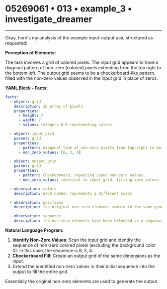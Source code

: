 # 05269061 • 013 • example_3 • investigate_dreamer

---
Okay, here's my analysis of the example input-output pair, structured as requested:

**Perception of Elements:**

The task involves a grid of colored pixels. The input grid appears to have a diagonal pattern of non-zero (colored) pixels extending from the top right to the bottom left. The output grid seems to be a checkerboard-like pattern, filled with the non-zero values observed in the input grid in place of zeros.

**YAML Block - Facts:**



```yaml
facts:
  - object: grid
    description: 2D array of pixels
    properties:
      - height: 7
      - width: 7
      - values: integers 0-9 representing colors

  - object: input_grid
    parent: grid
    properties:
      - pattern: diagonal line of non-zero pixels from top-right to bottom-left.
      - non_zero_values: [8, 3, 4]

  - object: output_grid
    parent: grid
    properties:
      - pattern: Checkerboard, repeating input non-zero values.
      - non_zero_values: identical to input_grid, filling zero values.

  - observation: colors
    description: each number represents a different color.

  - observation: positions
    description: the original non-zero elements remain in the same general positions in output, in terms of sequence

  - observation: sequence
    description: the non-zero elements have been extended as a sequence, with values next to each other
```



**Natural Language Program:**

1.  **Identify Non-Zero Values:** Scan the input grid and identify the sequence of non-zero colored pixels (excluding the background color 0). In this case, the sequence is 8, 3, 4.
2.  **Checkerboard Fill:** Create an output grid of the same dimensions as the input.
3. Extend the identified non-zero values in their initial sequence into the output to fill the entire grid.

Essentially the original non-zero elements are used to generate the output.

